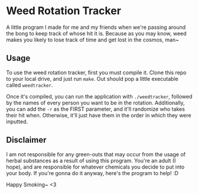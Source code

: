# Weed Rotation Tracker
A little program I made for me and my friends when we're passing around the
bong to keep track of whose hit it is. Because as you may know, weed makes you
likely to lose track of time and get lost in the cosmos, man~

## Usage
To use the weed rotation tracker, first you must compile it. Clone this repo
to your local drive, and just run `make`. Out should pop a little executable
called `weedtracker`.

Once it's compiled, you can run the application with `./weedtracker`, followed
by the names of every person you want to be in the rotation. Additionally, you
can add the `-r` as the FIRST parameter, and it'll randomize who takes their
hit when. Otherwise, it'll just have them in the order in which they were
inputted.

## Disclaimer
I am not responsible for any green-outs that may occur from the usage of herbal
substances as a result of using this program. You're an adult (I hope), and
are responsible for whatever chemicals you decide to put into your body.
If you're gonna do it anyway, here's the program to help! :D

Happy Smoking~ <3
